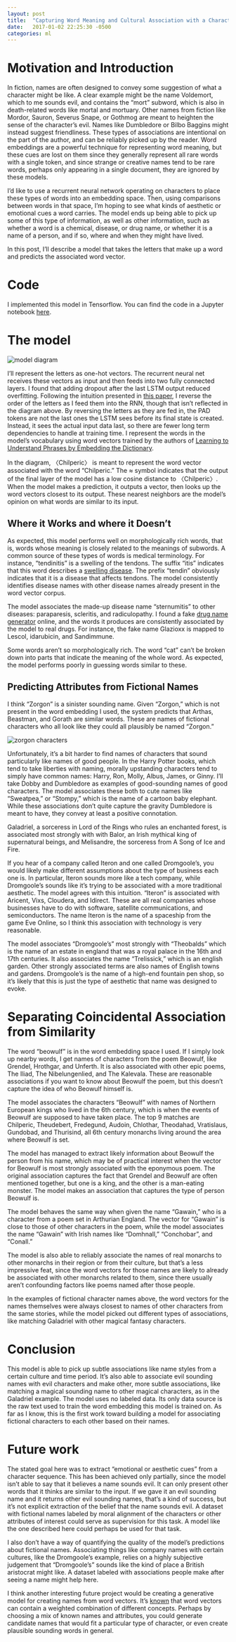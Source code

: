 ```yaml
---
layout: post
title:  "Capturing Word Meaning and Cultural Association with a Character Level Model"
date:   2017-01-02 22:25:30 -0500
categories: ml
---
```


# Motivation and Introduction

In fiction, names are often designed to convey some suggestion of what a character might be like.  A clear example might be the name Voldemort, which to me sounds evil, and contains the “mort” subword, which is also in death-related words like mortal and mortuary.  Other names from fiction like Mordor, Sauron, Severus Snape, or Gothmog are meant to heighten the sense of the character’s evil.  Names like Dumbledore or Bilbo Baggins might instead suggest friendliness.  These types of associations are intentional on the part of the author, and can be reliably picked up by the reader.  Word embeddings are a powerful technique for representing word meaning, but these cues are lost on them since they generally represent all rare words with a single token, and since strange or creative names tend to be rare words, perhaps only appearing in a single document, they are ignored by these models.

I’d like to use a recurrent neural network operating on characters to place these types of words into an embedding space.  Then, using comparisons between words in that space, I’m hoping to see what kinds of aesthetic or emotional cues a word carries.  The model ends up being able to pick up some of this type of information, as well as other information, such as whether a word is a chemical, disease, or drug name, or whether it is a name of a person, and if so, where and when they might have lived.

In this post, I’ll describe a model that takes the letters that make up a word and predicts the associated word vector.


# Code

I implemented this model in Tensorflow.  You can find the code in a Jupyter notebook [here](https://github.com/IJDykeman/CharacterMeaningModel).

# The model

![model diagram](/assets/chars-to-vec_figures/chars2vec.svg)

I’ll represent the letters as one-hot vectors.  The recurrent neural net receives these vectors as input and then feeds into two fully connected layers.  I found that adding dropout after the last LSTM output reduced overfitting.  Following the intuition presented in [this paper](https://papers.nips.cc/paper/5346-sequence-to-sequence-learning-with-neural-networks.pdf), I reverse the order of the letters as I feed them into the RNN, though that isn’t reflected in the diagram above.  By reversing the letters as they are fed in, the PAD tokens are not the last ones the LSTM sees before its final state is created.  Instead, it sees the actual input data last, so there are fewer long term dependencies to handle at training time.  I represent the words in the model’s vocabulary using word vectors trained by the authors of [Learning to Understand Phrases by Embedding the Dictionary](https://arxiv.org/pdf/1504.00548v4.pdf).


In the diagram, 〈Chilperic〉 is meant to represent the word vector associated with the word “Chilperic.”  The ≈ symbol indicates that the output of the final layer of the model has a low cosine distance to 〈Chilperic〉.  When the model makes a prediction, it outputs a vector, then looks up the word vectors closest to its output.  These nearest neighbors are the model’s opinion on what words are similar to its input.


## Where it Works and where it Doesn’t

As expected, this model performs well on morphologically rich words, that is, words whose meaning is closely related to the meanings of subwords.  A common source of these types of words is medical terminology.  For instance, “tendinitis” is a swelling of the tendons.  The suffix “itis” indicates that this word describes a [swelling disease](https://en.wiktionary.org/wiki/-itis#Suffix).  The prefix “tendin” obviously indicates that it is a disease that affects tendons.  The model consistently identifies disease names with other disease names already present in the word vector corpus.  

The model associates the made-up disease name “sternumitis” to other diseases: paraparesis, scleritis, and radiculopathy.  I found a fake [drug name generator](http://www.generatorland.com/glgenerator.aspx?id=55#) online, and the words it produces are consistently associated by the model to real drugs.  For instance, the fake name Glazioxx is mapped to Lescol, idarubicin, and Sandimmune.

Some words aren’t so morphologically rich.  The word “cat” can’t be broken down into parts that indicate the meaning of the whole word.  As expected, the model performs poorly in guessing words similar to these.


## Predicting Attributes from Fictional Names

I think “Zorgon” is a sinister sounding name.  Given “Zorgon,” which is not present in the word embedding I used, the system predicts that Arthas, Beastman, and Gorath are similar words.  These are names of fictional characters who all look like they could all plausibly be named “Zorgon.”

![zorgon characters](/assets/chars-to-vec_figures/zorgon_characters.svg)

Unfortunately, it’s a bit harder to find names of characters that sound particularly like names of good people.  In the Harry Potter books, which tend to take liberties with naming, morally upstanding characters tend to simply have common names: Harry, Ron, Molly, Albus, James, or Ginny.  I’ll take Dobby and Dumbledore as examples of good-sounding names of good characters.  The model associates these both to cute names like “Sweatpea,” or “Stompy,” which is the name of a cartoon baby elephant.  While these associations don’t quite capture the gravity Dumbledore is meant to have, they convey at least a positive connotation.

Galadriel, a sorceress in Lord of the Rings who rules an enchanted forest, is associated most strongly with with Balor, an Irish mythical king of supernatural beings, and Melisandre, the sorceress from A Song of Ice and Fire.


If you hear of a company called Iteron and one called Dromgoole’s, you would likely make different assumptions about the type of business each one is.  In particular, Iteron sounds more like a tech company, while Dromgoole’s sounds like it’s trying to be associated with a more traditional aesthetic.  The model agrees with this intuition.  “Iteron” is associated with Aricent, Vixs, Cloudera, and Idirect.  These are all real companies whose businesses have to do with software, satellite communications, and semiconductors.  The name Iteron is the name of a spaceship from the game Eve Online, so I think this association with technology is very reasonable.

The model associates “Dromgoole’s” most strongly with “Theobalds” which is the name of an estate in england that was a royal palace in the 16th and 17th centuries.  It also associates the name “Trelissick,” which is an english garden.  Other strongly associated terms are also names of English towns and gardens.  Dromgoole’s is the name of a high-end fountain pen shop, so it’s likely that this is just the type of aesthetic that name was designed to evoke.



# Separating Coincidental Association from Similarity

The word “beowulf” is in the word embedding space I used.  If I simply look up nearby words, I get names of characters from the poem Beowulf, like Grendel, Hrothgar, and Unferth.  It is also associated with other epic poems, The Iliad, The Nibelungenlied, and The Kalevala.  These are reasonable associations if you want to know about Beowulf the poem, but this doesn’t capture the idea of who Beowulf himself is.

The model associates the characters “Beowulf” with names of Northern European kings who lived in the 6th century, which is when the events of Beowulf are supposed to have taken place.  The top 9 matches are Chilperic, Theudebert, Fredegund, Audoin, Chlothar, Theodahad, Vratislaus, Gundobad, and Thurisind, all 6th century monarchs living around the area where Beowulf is set.

The model has managed to extract likely information about Beowulf the person from his name, which may be of practical interest when the vector for Beowulf is most strongly  associated with the eponymous poem.  The original association captures the fact that Grendel and Beowulf are often mentioned together, but one is a king, and the other is a man-eating monster.  The model makes an association that captures the type of person Beowulf is.  

The model behaves the same way when given the name “Gawain,” who is a character from a poem set in Arthurian England.  The vector for “Gawain” is close to those of other characters in the poem, while the model associates the name “Gawain” with Irish names like “Domhnall,” “Conchobar”, and “Conall.”

The model is also able to reliably associate the names of real monarchs to other monarchs in their region or from their culture, but that’s a less impressive feat, since the word vectors for those names are likely to already be associated with other monarchs related to them, since there usually aren’t confounding factors like poems named after those people.

In the examples of fictional character names above, the word vectors for the names themselves were always closest to names of other characters from the same stories, while the model picked out different types of associations, like matching Galadriel with other magical fantasy characters.

# Conclusion

This model is able to pick up subtle associations like name styles from a certain culture and time period.  It’s also able to associate evil sounding names with evil characters and make other, more subtle associations, like matching a magical sounding name to other magical characters, as in the Galadriel example.  The model uses no labeled data.  Its only data source is the raw text used to train the word embedding this model is trained on.  As far as I know, this is the first work toward building a model for associating fictional characters to each other based on their names.  


# Future work


The stated goal here was to extract “emotional or aesthetic cues” from a character sequence.  This has been achieved only partially, since the model isn’t able to say that it believes a name sounds evil.  It can only present other words that it thinks are similar to the input.  If we gave it an evil sounding name and it returns other evil sounding names, that’s a kind of success, but it’s not explicit extraction of the belief that the name sounds evil.  A dataset with fictional names labeled by moral alignment of the characters or other attributes of interest could serve as supervision for this task.  A model like the one described here could perhaps be used for that task.

I also don’t have a way of quantifying the quality of the model’s predictions about fictional names.  Associating things like company names with certain cultures, like the Dromgoole’s example, relies on a highly subjective judgement that “Dromgoole’s” sounds like the kind of place a British aristocrat might like.  A dataset labeled with associations people make after seeing a name might help here.


I think another interesting future project would be creating a generative model for creating names from word vectors.  It’s [known](https://arxiv.org/pdf/1601.03764v2.pdf) that word vectors can contain a weighted combination of different concepts.  Perhaps by choosing a mix of known names and attributes, you could generate candidate names that would fit a particular type of character, or even create plausible sounding words in general.
